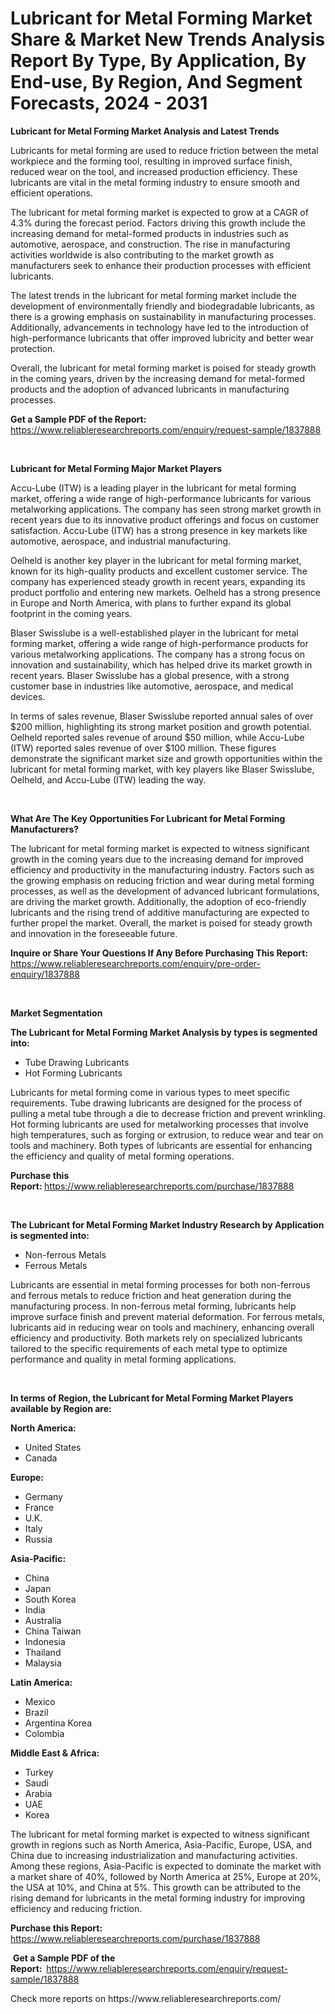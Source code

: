 <p><h1>Lubricant for Metal Forming Market Share & Market New Trends Analysis Report By Type, By Application, By End-use, By Region, And Segment Forecasts, 2024 - 2031</h1></p><p><strong>Lubricant for Metal Forming Market Analysis and Latest Trends</strong></p>
<p><p>Lubricants for metal forming are used to reduce friction between the metal workpiece and the forming tool, resulting in improved surface finish, reduced wear on the tool, and increased production efficiency. These lubricants are vital in the metal forming industry to ensure smooth and efficient operations.</p><p>The lubricant for metal forming market is expected to grow at a CAGR of 4.3% during the forecast period. Factors driving this growth include the increasing demand for metal-formed products in industries such as automotive, aerospace, and construction. The rise in manufacturing activities worldwide is also contributing to the market growth as manufacturers seek to enhance their production processes with efficient lubricants.</p><p>The latest trends in the lubricant for metal forming market include the development of environmentally friendly and biodegradable lubricants, as there is a growing emphasis on sustainability in manufacturing processes. Additionally, advancements in technology have led to the introduction of high-performance lubricants that offer improved lubricity and better wear protection.</p><p>Overall, the lubricant for metal forming market is poised for steady growth in the coming years, driven by the increasing demand for metal-formed products and the adoption of advanced lubricants in manufacturing processes.</p></p>
<p><strong>Get a Sample PDF of the Report:&nbsp;</strong> <a href="https://www.reliableresearchreports.com/enquiry/request-sample/1837888">https://www.reliableresearchreports.com/enquiry/request-sample/1837888</a></p>
<p>&nbsp;</p>
<p><strong>Lubricant for Metal Forming Major Market Players</strong></p>
<p><p>Accu-Lube (ITW) is a leading player in the lubricant for metal forming market, offering a wide range of high-performance lubricants for various metalworking applications. The company has seen strong market growth in recent years due to its innovative product offerings and focus on customer satisfaction. Accu-Lube (ITW) has a strong presence in key markets like automotive, aerospace, and industrial manufacturing.</p><p>Oelheld is another key player in the lubricant for metal forming market, known for its high-quality products and excellent customer service. The company has experienced steady growth in recent years, expanding its product portfolio and entering new markets. Oelheld has a strong presence in Europe and North America, with plans to further expand its global footprint in the coming years.</p><p>Blaser Swisslube is a well-established player in the lubricant for metal forming market, offering a wide range of high-performance products for various metalworking applications. The company has a strong focus on innovation and sustainability, which has helped drive its market growth in recent years. Blaser Swisslube has a global presence, with a strong customer base in industries like automotive, aerospace, and medical devices.</p><p>In terms of sales revenue, Blaser Swisslube reported annual sales of over $200 million, highlighting its strong market position and growth potential. Oelheld reported sales revenue of around $50 million, while Accu-Lube (ITW) reported sales revenue of over $100 million. These figures demonstrate the significant market size and growth opportunities within the lubricant for metal forming market, with key players like Blaser Swisslube, Oelheld, and Accu-Lube (ITW) leading the way.</p></p>
<p>&nbsp;</p>
<p><strong>What Are The Key Opportunities For Lubricant for Metal Forming Manufacturers?</strong></p>
<p><p>The lubricant for metal forming market is expected to witness significant growth in the coming years due to the increasing demand for improved efficiency and productivity in the manufacturing industry. Factors such as the growing emphasis on reducing friction and wear during metal forming processes, as well as the development of advanced lubricant formulations, are driving the market growth. Additionally, the adoption of eco-friendly lubricants and the rising trend of additive manufacturing are expected to further propel the market. Overall, the market is poised for steady growth and innovation in the foreseeable future.</p></p>
<p><strong>Inquire or Share Your Questions If Any Before Purchasing This Report:</strong> <a href="https://www.reliableresearchreports.com/enquiry/pre-order-enquiry/1837888">https://www.reliableresearchreports.com/enquiry/pre-order-enquiry/1837888</a></p>
<p>&nbsp;</p>
<p><strong>Market Segmentation</strong></p>
<p><strong>The Lubricant for Metal Forming Market Analysis by types is segmented into:</strong></p>
<p><ul><li>Tube Drawing Lubricants</li><li>Hot Forming Lubricants</li></ul></p>
<p><p>Lubricants for metal forming come in various types to meet specific requirements. Tube drawing lubricants are designed for the process of pulling a metal tube through a die to decrease friction and prevent wrinkling. Hot forming lubricants are used for metalworking processes that involve high temperatures, such as forging or extrusion, to reduce wear and tear on tools and machinery. Both types of lubricants are essential for enhancing the efficiency and quality of metal forming operations.</p></p>
<p><strong>Purchase this Report:&nbsp;</strong><a href="https://www.reliableresearchreports.com/purchase/1837888">https://www.reliableresearchreports.com/purchase/1837888</a></p>
<p>&nbsp;</p>
<p><strong>The Lubricant for Metal Forming Market Industry Research by Application is segmented into:</strong></p>
<p><ul><li>Non-ferrous Metals</li><li>Ferrous Metals</li></ul></p>
<p><p>Lubricants are essential in metal forming processes for both non-ferrous and ferrous metals to reduce friction and heat generation during the manufacturing process. In non-ferrous metal forming, lubricants help improve surface finish and prevent material deformation. For ferrous metals, lubricants aid in reducing wear on tools and machinery, enhancing overall efficiency and productivity. Both markets rely on specialized lubricants tailored to the specific requirements of each metal type to optimize performance and quality in metal forming applications.</p></p>
<p>&nbsp;</p>
<p><strong>In terms of Region, the Lubricant for Metal Forming Market Players available by Region are:</strong></p>
<p>
    <p> <strong> North America: </strong>
        <ul>
            <li>United States</li>
            <li>Canada</li>
        </ul>
        </p> 
    <p> <strong> Europe: </strong>
        <ul>
            <li>Germany</li>
            <li>France</li>
            <li>U.K.</li>
            <li>Italy</li>
            <li>Russia</li>
        </ul>
        </p> 
    <p> <strong> Asia-Pacific: </strong>
        <ul>
            <li>China</li>
            <li>Japan</li>
            <li>South Korea</li>
            <li>India</li>
            <li>Australia</li>
            <li>China Taiwan</li>
            <li>Indonesia</li>
            <li>Thailand</li>
            <li>Malaysia</li>
        </ul>
        </p> 
    <p> <strong> Latin America: </strong>
        <ul>
            <li>Mexico</li>
            <li>Brazil</li>
            <li>Argentina Korea</li>
            <li>Colombia</li>
        </ul>
        </p> 
    <p> <strong> Middle East & Africa: </strong>
        <ul>
            <li>Turkey</li>
            <li>Saudi</li>
            <li>Arabia</li>
            <li>UAE</li>
            <li>Korea</li>
        </ul>
    </p>
    </p>
<p><p>The lubricant for metal forming market is expected to witness significant growth in regions such as North America, Asia-Pacific, Europe, USA, and China due to increasing industrialization and manufacturing activities. Among these regions, Asia-Pacific is expected to dominate the market with a market share of 40%, followed by North America at 25%, Europe at 20%, the USA at 10%, and China at 5%. This growth can be attributed to the rising demand for lubricants in the metal forming industry for improving efficiency and reducing friction.</p></p>
<p><strong>Purchase this Report: </strong><a href="https://www.reliableresearchreports.com/purchase/1837888">https://www.reliableresearchreports.com/purchase/1837888</a></p>
<p>&nbsp;<strong>Get a Sample PDF of the Report:&nbsp;&nbsp;</strong><a href="https://www.reliableresearchreports.com/enquiry/request-sample/1837888">https://www.reliableresearchreports.com/enquiry/request-sample/1837888</a></p>
<p><strong></strong></p>
<p>Check more reports on https://www.reliableresearchreports.com/</p>